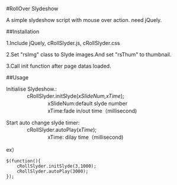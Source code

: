 #RollOver Slydeshow

A simple slydeshow script with mouse over action. need jQuely. 


##Installation 

1.Include jQuely, cRollSlyder.js, cRollSlyder.css

2.Set "rsImg" class to Slyde images.And set "rsThum" to thumbnail.

3.Call init function after page datas loaded.


##Usage  

Initialise Slydeshow.:  
　　　　cRollSlyder.initSlyde(<i>xSlideNum,xTime</i>);  
　　　　　　　　xSlideNum:default slyde number  
　　　　　　　　xTime:fade in/out time（millisecond)  

 
Start auto change slyde timer:   
　　　　cRollSlyder.autoPlay(<i>xTime</i>);  
　　　　　　　　xTime: dilay time（millisecond)  

ex）  

    $(function(){  
        cRollSlyder.initSlyde(3,1000);  
        cRollSlyder.autoPlay(3000);  
    });
